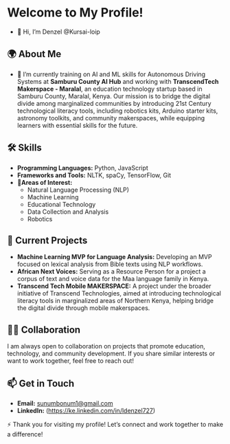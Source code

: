 # Welcome to My Profile!
- 👋 Hi, I’m Denzel @Kursai-loip

## 🌍 About Me
- 🌱 I’m currently training on AI and ML skills for Autonomous Driving Systems at **Samburu County AI Hub** and working with **TranscendTech Makerspace - Maralal**, an education technology startup based in Samburu County, Maralal, Kenya. Our mission is to bridge the digital divide among marginalized communities by introducing 21st Century technological literacy tools, including robotics kits, Arduino starter kits, astronomy toolkits, and community makerspaces, while equipping learners with essential skills for the future.

## 🛠️ Skills
- **Programming Languages:** Python, JavaScript
- **Frameworks and Tools:** NLTK, spaCy, TensorFlow, Git
- 👀**Areas of Interest:**
  - Natural Language Processing (NLP)
  - Machine Learning
  - Educational Technology
  - Data Collection and Analysis
  - Robotics

## 🌟 Current Projects
- **Machine Learning MVP for Language Analysis:** Developing an MVP focused on lexical analysis from Bible texts using NLP workflows.
- **African Next Voices:** Serving as a Resource Person for a project a corpus of text and voice data for the Maa language family in Kenya.
- **Transcend Tech Mobile MAKERSPACE:** A project under the broader initiative of Transcend Technologies, aimed at introducing technological literacy tools in marginalized areas of Northern Kenya, helping bridge the digital divide through mobile makerspaces.

## 🤝💞️ Collaboration
I am always open to collaboration on projects that promote education, technology, and community development. If you share similar interests or want to work together, feel free to reach out!

## 📫 Get in Touch
- **Email:** [sunumbonum1@gmail.com](mailto:sunumbonum1@gmail.com)
- **LinkedIn:** (https://ke.linkedin.com/in/ldenzel727)



⚡ Thank you for visiting my profile! Let’s connect and work together to make a difference!
<!---
Kursai-loip/Kursai-loip is a ✨ special ✨ repository because its `README.md` (this file) appears on your GitHub profile.
You can click the Preview link to take a look at your changes.
--->
